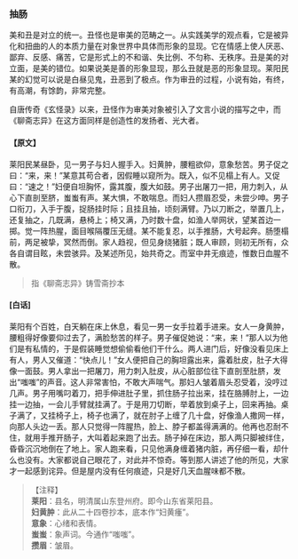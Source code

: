 <script type="text/javascript">
    var head = document.getElementsByTagName('head')[0];
    cssURL = '/public/liao.css';
    linkTag = document.createElement('link');
    linkTag.href = cssURL;
    linkTag.setAttribute('type','text/css');
    linkTag.setAttribute('rel','stylesheet');
    head.appendChild(linkTag);
</script>
### 抽肠

美和丑是对立的统一。丑怪也是审美的范畴之一。从实践美学的观点看，它是被异化和扭曲的人的本质力量在对象世界中具体而形象的显现。它在情感上使人厌恶、鄙弃、反感、痛苦，它是形式上的不和谐、失比例、不匀称、无秩序。丑是美的对立面，是美的错位。如果说美是善的形象显现，那么丑就是恶的形象显现。莱阳民某的幻觉可以说是白昼见鬼，丑恶到了极点。作为审丑的过程，小说有始，有终，有高潮，有馀韵，非常完整。

自唐传奇《玄怪录》以来，丑怪作为审美对象被引入了文言小说的描写之中，而《聊斋志异》在这方面同样是创造性的发扬者、光大者。

#### 【原文】
<section>
莱阳民某昼卧，见一男子与妇人握手入。妇黄肿，腰粗欲仰，意象愁苦。男子促之曰：“来，来！”某意其苟合者，因假睡以窥所为。既入，似不见榻上有人。又促曰：“速之！”妇便自坦胸怀，露其腹，腹大如鼓。男子出屠刀一把，用力刺入，从心下直剖至脐，蚩蚩有声。某大惧，不敢喘息。而妇人攒眉忍受，未尝少呻。男子口衔刀，入手于腹，捉肠挂时际；且挂且抽，顷刻满臂。乃以刀断之，举置几上，还复抽之，几既满，悬椅上；椅又满，乃时数十盘，如渔人举网状，望某首边一掷。觉一阵热腥，面目喉隔覆压无缝。某不能复忍，以手推肠，大号起奔。肠堕榻前，两足被挚，冥然而倒。家人趋视，但见身绕猪脏；既人审顾，则初无所有，众各自谓目眩，未尝骇异。及某述所见，始共奇之。而室中井无痕迹，惟数日血腥不散。

</section>

> 指《聊斋志异》铸雪斋抄本

#### [白话]
<aside>

莱阳有个百姓，白天躺在床上休息，看见一男一女手拉着手进来。女人一身黄肿，腰粗得好像要仰过去了，满脸愁苦的样子。男子催促她说：“来，来！”那人以为他们是有私情的，于是假装睡觉想偷偷看他们干什么。两人进门后，好像没看见床上有人，男人又催道：“快点儿！”女人便把自己的胸坦露出来，露着肚皮，肚子大得像一面鼓。男人拿出一把屠刀，用力刺入肚皮，从心脏部位往下直剖至肚脐，发出“嗤嗤”的声音。这人非常害怕，不敢大声喘气。那妇人皱着眉头忍受着，没哼过几声。男子用嘴叼着刀，把手伸进肚子里，抓住肠子拉出来，挂在胳膊肘上，一边挂一边抽，一会儿手臂就挂满了。于是用刀切断，举着放到桌子上，回来再抽。桌子满了，又挂椅子上，椅子也满了，就在肘子上缠了几十盘，好像渔人撒网一样，向那人头边一丢。那人只觉得一阵腥热，脸上、脖子都盖得满满的。他再也忍耐不住，就用手推开肠子，大叫着起来跑了出去。肠子掉在床边，那人两只脚被绊住，昏昏沉沉地倒在了地上。家人跑来看，只见他满身缠着猪内脏，再仔细一看，却什么也没有。大家都说自己眼花了，对此并不惊奇。等到那人讲述了他的所见，大家才一起感到诧异。但是屋内没有任何痕迹，只是好几天血腥味都不散。

</aside>

> 【注释】  
<b>莱阳</b>：县名，明清属山东登州府。即今山东省莱阳县。  
<b>妇黄肿</b>：此从二十四卷抄本，底本作“妇黄瘇”。  
<b>意象</b>：心绪和表情。  
<b>蚩蚩</b>：象声词。今通作“嗤嗤”。  
<b>攒眉</b>：皱眉。  
